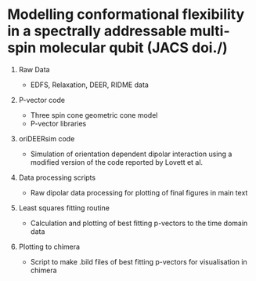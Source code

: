 # Modelling conformational flexibility in a spectrally addressable multi-spin molecular qubit (JACS doi./)

1) Raw Data <br />
   - EDFS, Relaxation, DEER, RIDME data <br />

2) P-vector code <br />
   - Three spin cone geometric cone model <br />
   - P-vector libraries <br />

3) oriDEERsim code <br />
   - Simulation of orientation dependent dipolar interaction using a modified version of the code reported by Lovett et al. <br />

4) Data processing scripts <br />
   - Raw dipolar data processing for plotting of final figures in main text <br />

5) Least squares fitting routine <br />
   - Calculation and plotting of best fitting p-vectors to the time domain data <br />

6) Plotting to chimera <br />
   - Script to make .bild files of best fitting p-vectors for visualisation in chimera <br />
